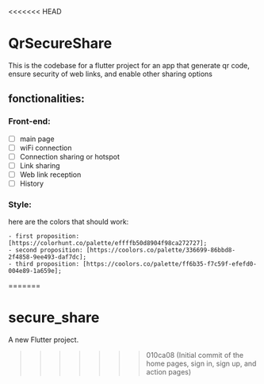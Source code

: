 <<<<<<< HEAD
# QrSecureShare
This is the codebase for a flutter project for an app that generate qr code, ensure security of web links, and enable other sharing options

## fonctionalities:


### Front-end:

- [ ] main page
- [ ] wiFi connection
- [ ] Connection sharing or hotspot
- [ ] Link sharing
- [ ] Web link reception
- [ ] History

### Style:
here are the colors that should work: 
  ```
  - first proposition: [https://colorhunt.co/palette/effffb50d8904f98ca272727];
  - second proposition: [https://coolors.co/palette/336699-86bbd8-2f4858-9ee493-daf7dc];
  - third proposition: [https://coolors.co/palette/ff6b35-f7c59f-efefd0-004e89-1a659e];
  ```
=======
# secure_share

A new Flutter project.
>>>>>>> 010ca08 (Initial commit of the home pages, sign in, sign up, and action pages)
